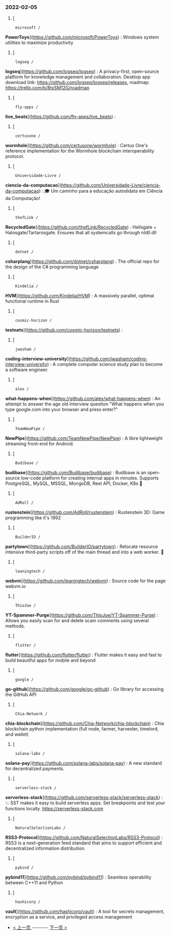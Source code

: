 ### 2022-02-05 
1. [
    

        microsoft /
**PowerToys**](https://github.com/microsoft/PowerToys) : Windows system utilities to maximize productivity
1. [
    

        logseq /
**logseq**](https://github.com/logseq/logseq) : A privacy-first, open-source platform for knowledge management and collaboration. Desktop app download link: https://github.com/logseq/logseq/releases, roadmap: https://trello.com/b/8txSM12G/roadmap
1. [
    

        fly-apps /
**live_beats**](https://github.com/fly-apps/live_beats) : 
1. [
    

        certusone /
**wormhole**](https://github.com/certusone/wormhole) : Certus One's reference implementation for the Wormhole blockchain interoperability protocol.
1. [
    

        Universidade-Livre /
**ciencia-da-computacao**](https://github.com/Universidade-Livre/ciencia-da-computacao) : 🎓 Um caminho para a educação autodidata em Ciência da Computação!
1. [
    

        thefLink /
**RecycledGate**](https://github.com/thefLink/RecycledGate) : Hellsgate + Halosgate/Tartarosgate. Ensures that all systemcalls go through ntdll.dll
1. [
    

        dotnet /
**csharplang**](https://github.com/dotnet/csharplang) : The official repo for the design of the C# programming language
1. [
    

        Kindelia /
**HVM**](https://github.com/Kindelia/HVM) : A massively parallel, optimal functional runtime in Rust
1. [
    

        cosmic-horizon /
**testnets**](https://github.com/cosmic-horizon/testnets) : 
1. [
    

        jwasham /
**coding-interview-university**](https://github.com/jwasham/coding-interview-university) : A complete computer science study plan to become a software engineer.
1. [
    

        alex /
**what-happens-when**](https://github.com/alex/what-happens-when) : An attempt to answer the age old interview question "What happens when you type google.com into your browser and press enter?"
1. [
    

        TeamNewPipe /
**NewPipe**](https://github.com/TeamNewPipe/NewPipe) : A libre lightweight streaming front-end for Android.
1. [
    

        Budibase /
**budibase**](https://github.com/Budibase/budibase) : Budibase is an open-source low-code platform for creating internal apps in minutes. Supports PostgreSQL, MySQL, MSSQL, MongoDB, Rest API, Docker, K8s 🚀
1. [
    

        AdRoll /
**rustenstein**](https://github.com/AdRoll/rustenstein) : Rustenstein 3D: Game programming like it's 1992
1. [
    

        BuilderIO /
**partytown**](https://github.com/BuilderIO/partytown) : Relocate resource intensive third-party scripts off of the main thread and into a web worker. 🎉
1. [
    

        leaningtech /
**webvm**](https://github.com/leaningtech/webvm) : Source code for the page webvm.io
1. [
    

        ThioJoe /
**YT-Spammer-Purge**](https://github.com/ThioJoe/YT-Spammer-Purge) : Allows you easily scan for and delete scam comments using several methods.
1. [
    

        flutter /
**flutter**](https://github.com/flutter/flutter) : Flutter makes it easy and fast to build beautiful apps for mobile and beyond
1. [
    

        google /
**go-github**](https://github.com/google/go-github) : Go library for accessing the GitHub API
1. [
    

        Chia-Network /
**chia-blockchain**](https://github.com/Chia-Network/chia-blockchain) : Chia blockchain python implementation (full node, farmer, harvester, timelord, and wallet)
1. [
    

        solana-labs /
**solana-pay**](https://github.com/solana-labs/solana-pay) : A new standard for decentralized payments.
1. [
    

        serverless-stack /
**serverless-stack**](https://github.com/serverless-stack/serverless-stack) : 💥 SST makes it easy to build serverless apps. Set breakpoints and test your functions locally. https://serverless-stack.com
1. [
    

        NaturalSelectionLabs /
**RSS3-Protocol**](https://github.com/NaturalSelectionLabs/RSS3-Protocol) : RSS3 is a next-generation feed standard that aims to support efficient and decentralized information distribution.
1. [
    

        pybind /
**pybind11**](https://github.com/pybind/pybind11) : Seamless operability between C++11 and Python
1. [
    

        hashicorp /
**vault**](https://github.com/hashicorp/vault) : A tool for secrets management, encryption as a service, and privileged access management 

- [ < 上一页 ](https://github.com/able8/github-trending-daily-record/blob/master/2022-02-04.md) -------- [ 下一页 > ](https://github.com/able8/github-trending-daily-record/blob/master/2022-02-06.md)